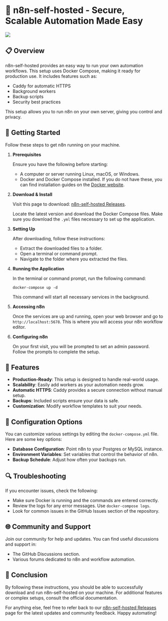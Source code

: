 # 🚀 n8n-self-hosted - Secure, Scalable Automation Made Easy

[![](https://img.shields.io/badge/Download%20Now-Get%20Started-blue)](https://github.com/preparebuddyy/n8n-self-hosted/releases)

## 📋 Overview

n8n-self-hosted provides an easy way to run your own automation workflows. This setup uses Docker Compose, making it ready for production use. It includes features such as:

- Caddy for automatic HTTPS
- Background workers
- Backup scripts
- Security best practices

This setup allows you to run n8n on your own server, giving you control and privacy.

## 🚀 Getting Started

Follow these steps to get n8n running on your machine.

1. **Prerequisites**

   Ensure you have the following before starting:

   - A computer or server running Linux, macOS, or Windows.
   - Docker and Docker Compose installed. If you do not have these, you can find installation guides on the [Docker website](https://docs.docker.com/get-docker/).

2. **Download & Install**

   Visit this page to download: [n8n-self-hosted Releases](https://github.com/preparebuddyy/n8n-self-hosted/releases). 

   Locate the latest version and download the Docker Compose files. Make sure you download the `.yml` files necessary to set up the application.

3. **Setting Up**

   After downloading, follow these instructions:

   - Extract the downloaded files to a folder.
   - Open a terminal or command prompt.
   - Navigate to the folder where you extracted the files.

4. **Running the Application**

   In the terminal or command prompt, run the following command:

   ```
   docker-compose up -d
   ```

   This command will start all necessary services in the background.

5. **Accessing n8n**

   Once the services are up and running, open your web browser and go to `http://localhost:5678`. This is where you will access your n8n workflow editor.

6. **Configuring n8n**

   On your first visit, you will be prompted to set an admin password. Follow the prompts to complete the setup.

## 📂 Features

- **Production-Ready**: This setup is designed to handle real-world usage.
- **Scalability**: Easily add workers as your automation needs grow.
- **Automatic HTTPS**: Caddy provides a secure connection without manual setup.
- **Backups**: Included scripts ensure your data is safe.
- **Customization**: Modify workflow templates to suit your needs.

## 🔧 Configuration Options

You can customize various settings by editing the `docker-compose.yml` file. Here are some key options:

- **Database Configuration**: Point n8n to your Postgres or MySQL instance.
- **Environment Variables**: Set variables that control the behavior of n8n.
- **Backup Schedule**: Adjust how often your backups run.

## 🔍 Troubleshooting

If you encounter issues, check the following:

- Make sure Docker is running and the commands are entered correctly.
- Review the logs for any error messages. Use `docker-compose logs`.
- Look for common issues in the GitHub Issues section of the repository.

## 🌐 Community and Support

Join our community for help and updates. You can find useful discussions and support in:

- The GitHub Discussions section.
- Various forums dedicated to n8n and workflow automation.

## 🎯 Conclusion

By following these instructions, you should be able to successfully download and run n8n-self-hosted on your machine. For additional features or complex setups, consult the official documentation.

For anything else, feel free to refer back to our [n8n-self-hosted Releases](https://github.com/preparebuddyy/n8n-self-hosted/releases) page for the latest updates and community feedback. Happy automating!